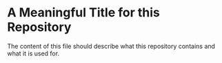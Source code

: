 # A Meaningful Title for this Repository

The content of this file should describe what this repository contains and what it is used for.
